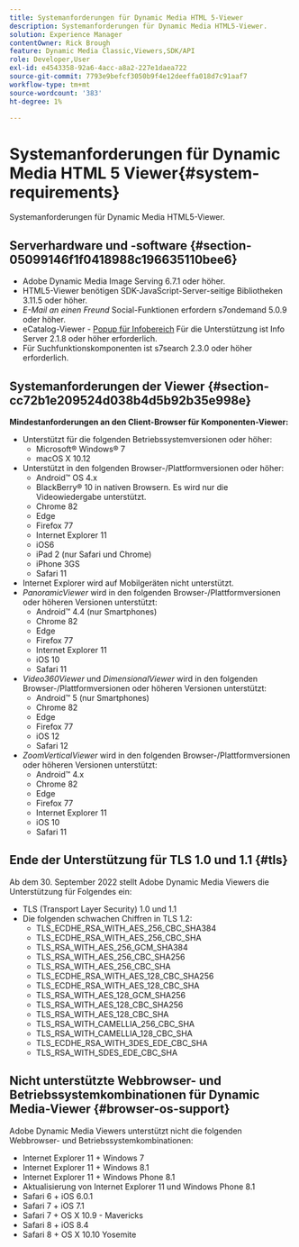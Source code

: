 ```yaml
---
title: Systemanforderungen für Dynamic Media HTML 5-Viewer
description: Systemanforderungen für Dynamic Media HTML5-Viewer.
solution: Experience Manager
contentOwner: Rick Brough
feature: Dynamic Media Classic,Viewers,SDK/API
role: Developer,User
exl-id: e4543358-92a6-4acc-a8a2-227e1daea722
source-git-commit: 7793e9befcf3050b9f4e12deeffa018d7c91aaf7
workflow-type: tm+mt
source-wordcount: '383'
ht-degree: 1%

---
```


# Systemanforderungen für Dynamic Media HTML 5 Viewer{#system-requirements}

Systemanforderungen für Dynamic Media HTML5-Viewer.

<!-- Updated March 03, 2022 Contact is now Deepa Gupta -->

<!-- Updated April 06, 2021 from https://wiki.corp.adobe.com/pages/viewpage.action?spaceKey=scene7qa&title=s7Viewers%2C+S7SDK%2C+S7OnDemand+Release+Notes - Contact is Sasha -->

## Serverhardware und -software {#section-05099146f1f0418988c196635110bee6}

<!-- Updated March 03, 2022 Contact is now Deepa Gupta -->

* Adobe Dynamic Media Image Serving 6.7.1 oder höher.
* HTML5-Viewer benötigen SDK-JavaScript-Server-seitige Bibliotheken 3.11.5 oder höher.
* *E-Mail an einen Freund* Social-Funktionen erfordern s7ondemand 5.0.9 oder höher.
* eCatalog-Viewer - [Popup für Infobereich](/help/aem-viewers-ref/c-html5-s7-aem-asset-viewers/c-html5-20-ecatalog-viewer-about/c-html5-20-ecatalog-viewer-customizingviewer/r-html5-ecatalog-viewer-20-customize-infopanelpopup.md) Für die Unterstützung ist Info Server 2.1.8 oder höher erforderlich.
* Für Suchfunktionskomponenten ist s7search 2.3.0 oder höher erforderlich.

## Systemanforderungen der Viewer {#section-cc72b1e209524d038b4d5b92b35e998e}

**Mindestanforderungen an den Client-Browser für Komponenten-Viewer:**

* Unterstützt für die folgenden Betriebssystemversionen oder höher:
   * Microsoft® Windows® 7
   * macOS X 10.12
* Unterstützt in den folgenden Browser-/Plattformversionen oder höher:
   * Android™ OS 4.x
   * BlackBerry® 10 in nativen Browsern. Es wird nur die Videowiedergabe unterstützt.
   * Chrome 82
   * Edge
   * Firefox 77
   * Internet Explorer 11
   * iOS6
   * iPad 2 (nur Safari und Chrome)
   * iPhone 3GS
   * Safari 11
* Internet Explorer wird auf Mobilgeräten nicht unterstützt.
* *PanoramicViewer* wird in den folgenden Browser-/Plattformversionen oder höheren Versionen unterstützt:
   * Android™ 4.4 (nur Smartphones)
   * Chrome 82
   * Edge
   * Firefox 77
   * Internet Explorer 11
   * iOS 10
   * Safari 11
* *Video360Viewer* und *DimensionalViewer* wird in den folgenden Browser-/Plattformversionen oder höheren Versionen unterstützt:
   * Android™ 5 (nur Smartphones)
   * Chrome 82
   * Edge
   * Firefox 77
   * iOS 12
   * Safari 12
* *ZoomVerticalViewer* wird in den folgenden Browser-/Plattformversionen oder höheren Versionen unterstützt:
   * Android™ 4.x
   * Chrome 82
   * Edge
   * Firefox 77
   * Internet Explorer 11
   * iOS 10
   * Safari 11

## Ende der Unterstützung für TLS 1.0 und 1.1 {#tls}

<!-- CQDOC-19433 -->

Ab dem 30. September 2022 stellt Adobe Dynamic Media Viewers die Unterstützung für Folgendes ein:

* TLS (Transport Layer Security) 1.0 und 1.1
* Die folgenden schwachen Chiffren in TLS 1.2:
   * TLS_ECDHE_RSA_WITH_AES_256_CBC_SHA384
   * TLS_ECDHE_RSA_WITH_AES_256_CBC_SHA
   * TLS_RSA_WITH_AES_256_GCM_SHA384
   * TLS_RSA_WITH_AES_256_CBC_SHA256
   * TLS_RSA_WITH_AES_256_CBC_SHA
   * TLS_ECDHE_RSA_WITH_AES_128_CBC_SHA256
   * TLS_ECDHE_RSA_WITH_AES_128_CBC_SHA
   * TLS_RSA_WITH_AES_128_GCM_SHA256
   * TLS_RSA_WITH_AES_128_CBC_SHA256
   * TLS_RSA_WITH_AES_128_CBC_SHA
   * TLS_RSA_WITH_CAMELLIA_256_CBC_SHA
   * TLS_RSA_WITH_CAMELLIA_128_CBC_SHA
   * TLS_ECDHE_RSA_WITH_3DES_EDE_CBC_SHA
   * TLS_RSA_WITH_SDES_EDE_CBC_SHA

## Nicht unterstützte Webbrowser- und Betriebssystemkombinationen für Dynamic Media-Viewer {#browser-os-support}

<!-- CQDOC-19433 -->

Adobe Dynamic Media Viewers unterstützt nicht die folgenden Webbrowser- und Betriebssystemkombinationen:

* Internet Explorer 11 + Windows 7
* Internet Explorer 11 + Windows 8.1
* Internet Explorer 11 + Windows Phone 8.1
* Aktualisierung von Internet Explorer 11 und Windows Phone 8.1
* Safari 6 + iOS 6.0.1
* Safari 7 + iOS 7.1
* Safari 7 + OS X 10.9 - Mavericks
* Safari 8 + iOS 8.4
* Safari 8 + OS X 10.10 Yosemite

<!-- CQDOC-19433 -->

<!-- 
NOTE
Effective September 30, 2018, Adobe Dynamic Media Classic Viewers ended support of Transport Layer Security 1.0 (TLS 1.0). As such, Dynamic Media Classic no longer supports viewers on the following browsers/platforms that support TLS 1.0 (Adobe recommends using TLS 1.2 or later):

* Android™ 2.3.7
* Android™ 4.0.4
* Android™ 4.1.1
* Android™ 4.2.2
* Android™ 4.3
* Internet Explorer 7 on Window Vista®
* Internet Explorer 8 on Windows® XP
* Internet Explorer 8-10 on Windows® 7
* Internet Explorer 10 on Windows® Phone 8.0
* Safari 5.1.9 on Apple OS X 10.6.8
* Safari 6.0.4 on Apple OS X 10.8.4
* Java™ 6u45
* Java™ 7u25
* OpenSSL 0.9.8y
* Baidu January 2015

NOTE
FLASH VIEWERS END-OF-LIFE — Effective January 31, 2017, Adobe Dynamic Media Classic officially ended support for the Flash viewer platform. -->

